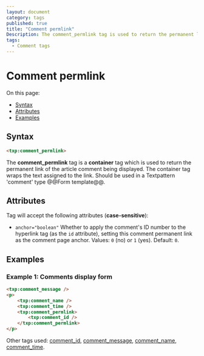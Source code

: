 ```yaml
---
layout: document
category: tags
published: true
title: "Comment permlink"
Description: The comment_permlink tag is used to return the permanent link of the article comment being displayed.
tags:
  - Comment tags
---
```


# Comment permlink

On this page:

* [Syntax](#user-content-syntax)
* [Attributes](#user-content-attributes)
* [Examples](#user-content-examples)

## Syntax

~~~ html
<txp:comment_permlink>
~~~

The **comment_permlink** tag is a __container__ tag which is used to return the permanent link of the article comment being displayed. The container tag wraps the text assigned to the link. Should be used in a Textpattern 'comment' type @@Form template@@.

## Attributes

Tag will accept the following attributes (**case-sensitive**):

* `anchor="boolean"`
Whether to apply the comment's ID number to the hyperlink tag (as the `id` attribute), setting this comment permanent link as the comment page anchor.
Values: `0` (no) or `1` (yes).
Default: `0`.

## Examples

### Example 1: Comments display form

~~~ html
<txp:comment_message />
<p>
    <txp:comment_name />
    <txp:comment_time />
    <txp:comment_permlink>
        <txp:comment_id />
    </txp:comment_permlink>
</p>
~~~

Other tags used: [comment_id](comment-id), [comment_message](comment-message), [comment_name](comment-name), [comment_time](comment_time).
